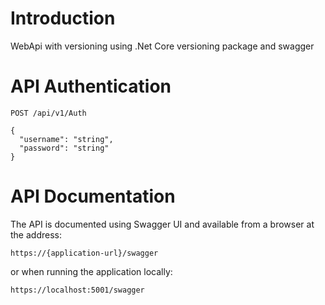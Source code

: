 # Introduction 
WebApi with versioning using .Net Core versioning package and swagger


# API Authentication
```
POST /api/v1/Auth

{
  "username": "string",
  "password": "string"
}
```

# API Documentation

The API is documented using Swagger UI and available from a browser at the address: 

```
https://{application-url}/swagger
```

or when running the application locally:

```
https://localhost:5001/swagger
```